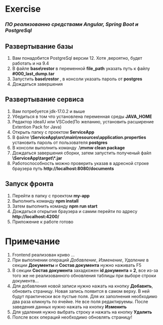 # Exercise

### *ПО реализованно средствами Angular, Spring Boot и PostgreSql*

## Развертывание базы
1. Вам понадобится PostgreSql версии 12. Хотя ,вероятно, будет работать и на 9.4
2. В файле **base\restor** в переменной **file_path** указать путь к файлу **#000_last_dump.tar**
3. Запустить **base\restor** , в консоли указать пароль от **postgres**
4. Дождаться завершения

## Развертывание сервиса
1. Вам потребуется jdk-17.0.2 и выше
2. Убедиться в том что установлена переменная среды **JAVA_HOME**
3. Редактор ideaIU или VSCode(По желанию, установить расширение Extention Pack for Java)
4. Открыть папку с проектом **ServiceApp**
5. В файле **\ServiceApp\src\main\resources\application.properties** установить пароль от пользователя **postgres**
6. В консоли выполнить команду **.\mvnw clean package**
7. Дождаться завершения сборки, затем запустить полученый файл **\ServiceApp\target\\*.jar**
8. Работоспособность можно проверить указав в адресной строке браузера путь **http://localhost:8080/documents**

## Запуск фронта
1. Перейти в папку с проектом **my-app** 
2. Выполнить команду **npm install**
3. Затем выполнить команду **npm run start**
4. Дождаться открытия браузера и самим перейти по адресу **http://localhost:4200/**
5. Приложение к работе готово
   
# Примечание 
1. Frontend реализован криво ...
2. При выполнении операций *Добавление*, *Изменение*, *Удаление* в секции **Документы** и **Состав документа** нужно  наживать F5
3. В секции **Состав документа** захадкожен **id документа = 2**, все из-за того же не реализованного обновления таблицы при выборе строки документв...
4. Для добавления новой записи нужно нажать на кнопку **Добавить**, обновить страницу. Новая запись появится в самом верху. В ней будут практически все пустые поля. Для их заполнения необходимо два раза кликнуть по ячейке. Не все поля редактируемы. После заведения данных нужно нажать на кнопку **Изменить**
5. Для удаления нужно выбрать строку и нажать на кнопку **Удалить**
6. Полсле всех операций необходимо обновлять страницу!